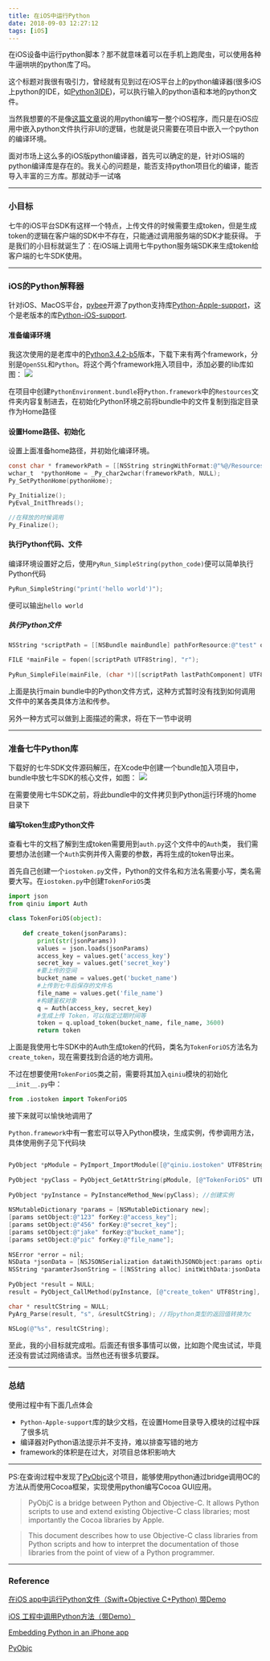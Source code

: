```yaml
---
title: 在iOS中运行Python
date: 2018-09-03 12:27:12
tags: [iOS]
---
```


在iOS设备中运行python脚本？那不就意味着可以在手机上跑爬虫，可以使用各种牛逼哄哄的python库了吗。

这个标题对我很有吸引力，曾经就有见到过在iOS平台上的python编译器(很多iOS上python的IDE，如[Python3IDE](https://itunes.apple.com/cn/app/python3ide/id1357215444?mt=8))，可以执行输入的python语和本地的python文件。

当然我想要的不是像[这篇文章](https://segmentfault.com/a/1190000004945692)说的用python编写一整个iOS程序，而只是在iOS应用中嵌入python文件执行非UI的逻辑，也就是说只需要在项目中嵌入一个python的编译环境。

面对市场上这么多的iOS版python编译器，首先可以确定的是，针对iOS端的python编译库是存在的。我关心的问题是，能否支持python项目化的编译，能否导入丰富的三方库。那就动手一试咯

<!--more-->

---

### 小目标
七牛的iOS平台SDK有这样一个特点，上传文件的时候需要生成token，但是生成token的逻辑在客户端的SDK中不存在，只能通过调用服务端的SDK才能获得。
于是我们的小目标就诞生了：在iOS端上调用七牛python服务端SDK来生成token给客户端的七牛SDK使用。

---

### iOS的Python解释器
针对iOS、MacOS平台，[pybee](https://pybee.org/)开源了python支持库[Python-Apple-support](https://github.com/pybee/Python-Apple-support)，这个是老版本的库[Python-iOS-support](https://github.com/pybee/Python-iOS-support).



#### 准备编译环境
我这次使用的是老库中的[Python3.4.2-b5](https://github.com/pybee/Python-iOS-support/releases/download/3.4.2-b5/Python-3.4.2-iOS-support.b5.tar.gz)版本，下载下来有两个framework，分别是`OpenSSL`和`Python`。将这个两个framework拖入项目中，添加必要的lib库如图：
![](http://ojam5z7vg.bkt.clouddn.com/15359053297417.jpg)

在项目中创建`PythonEnvironment.bundle`将`Python.framework`中的`Restources`文件夹内容复制进去，在初始化Python环境之前将bundle中的文件复制到指定目录作为Home路径

#### 设置Home路径、初始化

设置上面准备home路径，并初始化编译环境。

``` objectivec
const char * frameworkPath = [[NSString stringWithFormat:@"%@/Resources",[self p_pythonFrameworkPath]] UTF8String];
wchar_t  *pythonHome = _Py_char2wchar(frameworkPath, NULL);
Py_SetPythonHome(pythonHome);

Py_Initialize();
PyEval_InitThreads();

//在释放的时候调用
Py_Finalize();
```

#### 执行Python代码、文件
编译环境设置好之后，使用`PyRun_SimpleString(python_code)`便可以简单执行Python代码

``` objectivec
PyRun_SimpleString("print('hello world')");
```
便可以输出`hello world`

##### 执行Python文件

``` objectivec
NSString *scriptPath = [[NSBundle mainBundle] pathForResource:@"test" ofType:@"py"];
    
FILE *mainFile = fopen([scriptPath UTF8String], "r");
   
PyRun_SimpleFile(mainFile, (char *)[[scriptPath lastPathComponent] UTF8String]);
```

上面是执行main bundle中的Python文件方式，这种方式暂时没有找到如何调用文件中的某各类具体方法和传参。

另外一种方式可以做到上面描述的需求，将在下一节中说明

---

### 准备七牛Python库
下载好的七牛SDK文件源码解压，在Xcode中创建一个bundle加入项目中，bundle中放七牛SDK的核心文件，如图：
![](http://ojam5z7vg.bkt.clouddn.com/15359397140219.jpg)

在需要使用七牛SDK之前，将此bundle中的文件拷贝到Python运行环境的home目录下

#### 编写token生成Python文件
查看七牛的文档了解到生成token需要用到`auth.py`这个文件中的`Auth`类， 我们需要想办法创建一个`Auth`实例并传入需要的参数，再将生成的token导出来。

首先自己创建一个`iostoken.py`文件，Python的文件名和方法名需要小写，类名需要大写。在`iostoken.py`中创建`TokenForiOS`类

``` python
import json
from qiniu import Auth

class TokenForiOS(object):
    
    def create_token(jsonParams):
        print(str(jsonParams))
        values = json.loads(jsonParams)
        access_key = values.get('access_key')
        secret_key = values.get('secret_key')
        #要上传的空间
        bucket_name = values.get('bucket_name')
        #上传到七牛后保存的文件名
        file_name = values.get('file_name')
        #构建鉴权对象
        q = Auth(access_key, secret_key)
        #生成上传 Token，可以指定过期时间等
        token = q.upload_token(bucket_name, file_name, 3600)
        return token
```

上面是我使用七牛SDK中的Auth生成token的代码，类名为`TokenForiOS`方法名为`create_token`，现在需要找到合适的地方调用。

不过在想要使用`TokenForiOS`类之前，需要将其加入`qiniu`模块的初始化`__init__.py`中：

``` python
from .iostoken import TokenForiOS
```

接下来就可以愉快地调用了

`Python.framework`中有一套宏可以导入Python模块，生成实例，传参调用方法，具体使用例子见下代码块


``` objectivec

PyObject *pModule = PyImport_ImportModule([@"qiniu.iostoken" UTF8String]);//导入模块
    
PyObject *pyClass = PyObject_GetAttrString(pModule, [@"TokenForiOS" UTF8String]);//获取类
    
PyObject *pyInstance = PyInstanceMethod_New(pyClass); //创建实例
    
NSMutableDictionary *params = [NSMutableDictionary new];
[params setObject:@"123" forKey:@"access_key"];
[params setObject:@"456" forKey:@"secret_key"];
[params setObject:@"jake" forKey:@"bucket_name"];
[params setObject:@"pic" forKey:@"file_name"];
    
NSError *error = nil;
NSData *jsonData = [NSJSONSerialization dataWithJSONObject:params options:NSJSONWritingPrettyPrinted error:&error];
NSString *paramterJsonString = [[NSString alloc] initWithData:jsonData encoding:NSUTF8StringEncoding];
    
PyObject *result = NULL;
result = PyObject_CallMethod(pyInstance, [@"create_token" UTF8String], "(s)", [paramterJsonString UTF8String] );

char * resultCString = NULL;
PyArg_Parse(result, "s", &resultCString); //将python类型的返回值转换为c
    
NSLog(@"%s", resultCString);
```

至此，我的小目标就完成啦。后面还有很多事情可以做，比如跑个爬虫试试，毕竟还没有尝试过网络请求。当然也还有很多坑要踩。

---


### 总结

使用过程中有下面几点体会
* `Python-Apple-support`库的缺少文档，在设置Home目录导入模块的过程中踩了很多坑
* 编译器对Python语法提示并不支持，难以排查写错的地方
* framework的体积是在过大，对项目总体积影响大

---

PS:在查询过程中发现了[PyObjc](https://pythonhosted.org/pyobjc/index.html)这个项目，能够使用python通过bridge调用OC的方法从而使用Cocoa框架，实现使用python编写Cocoa GUI应用。
>PyObjC is a bridge between Python and Objective-C. It allows Python scripts to use and extend existing Objective-C class libraries; most importantly the Cocoa libraries by Apple.

>This document describes how to use Objective-C class libraries from Python scripts and how to interpret the documentation of those libraries from the point of view of a Python programmer.

---
### Reference

[在iOS app中运行Python文件（Swift+Objective C+Python) 带Demo](https://blog.csdn.net/haojinming/article/details/77816403) 

[iOS 工程中调用Python方法（带Demo）](https://www.jianshu.com/p/80b5be51fb1d)

[Embedding Python in an iPhone app](https://stackoverflow.com/questions/3691655/embedding-python-in-an-iphone-app)

[PyObjc](https://pythonhosted.org/pyobjc/index.html)